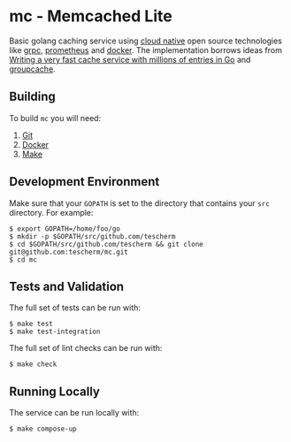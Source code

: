 # mc - Memcached Lite

Basic golang caching service using [cloud native](https://www.cncf.io/) open source technologies like [grpc](https://grpc.io/), [prometheus](https://prometheus.io/) and [docker](https://www.docker.com/). The implementation borrows ideas from [Writing a very fast cache service with millions of entries in Go](https://allegro.tech/2016/03/writing-fast-cache-service-in-go.html) and [groupcache](https://github.com/golang/groupcache).

## Building

To build `mc` you will need:

1.  [Git](https://git-scm.com/downloads)
2.  [Docker](https://docs.docker.com/install/)
3.  [Make](https://www.gnu.org/software/make/)

## Development Environment

Make sure that your `GOPATH` is set to
the directory that contains your `src` directory. For example:

    $ export GOPATH=/home/foo/go
    $ mkdir -p $GOPATH/src/github.com/tescherm
    $ cd $GOPATH/src/github.com/tescherm && git clone git@github.com:tescherm/mc.git
    $ cd mc

## Tests and Validation

The full set of tests can be run with:

    $ make test
    $ make test-integration

The full set of lint checks can be run with:

    $ make check

## Running Locally

The service can be run locally with:

    $ make compose-up
